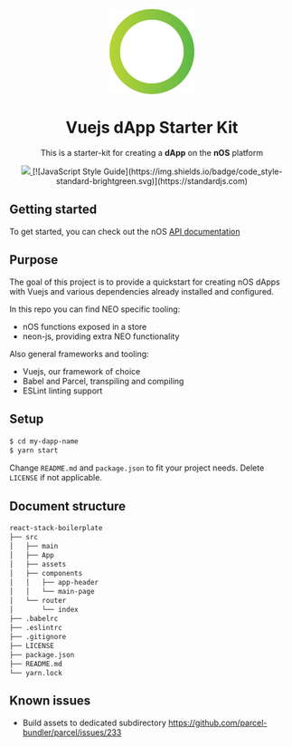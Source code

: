 <p align="center">
  <img src="./src/assets/logo.png" width="150px" /> 
</p>

<h1 align="center">Vuejs dApp Starter Kit</h1>

<p align="center">
  This is a starter-kit for creating a <strong>dApp</strong> on the <strong>nOS</strong> platform
</p>

<p align="center">
  <a href="https://github.com/nos/create-nos-dapp/releases">
    <img src="https://img.shields.io/github/tag/nos/create-nos-dapp.svg?style=flat">
  </a>
  [![JavaScript Style Guide](https://img.shields.io/badge/code_style-standard-brightgreen.svg)](https://standardjs.com)
</p>

## Getting started
To get started, you can check out the nOS [API documentation](https://github.com/nos/client/blob/develop/docs/api.md)

## Purpose
The goal of this project is to provide a quickstart for creating nOS dApps with Vuejs and various dependencies already installed and configured.

In this repo you can find NEO specific tooling:
* nOS functions exposed in a store
* neon-js, providing extra NEO functionality

Also general frameworks and tooling:
* Vuejs, our framework of choice
* Babel and Parcel, transpiling and compiling
* ESLint linting support

## Setup
```bash
$ cd my-dapp-name
$ yarn start
```

Change `README.md` and `package.json` to fit your project needs. Delete `LICENSE` if not applicable.

## Document structure
```
react-stack-boilerplate
├── src
│   ├── main
│   ├── App
│   ├── assets
│   ├── components
│   │   ├── app-header
│   │   └── main-page
│   └── router
│       └── index
├── .babelrc
├── .eslintrc
├── .gitignore
├── LICENSE
├── package.json
├── README.md
└── yarn.lock
```

## Known issues
 * Build assets to dedicated subdirectory https://github.com/parcel-bundler/parcel/issues/233
